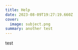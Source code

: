 ```yaml
---
title: Help
date: 2023-08-09T19:27:19.660Z
cover:
  image: subject.png
summary: another test
---
```

t﻿est